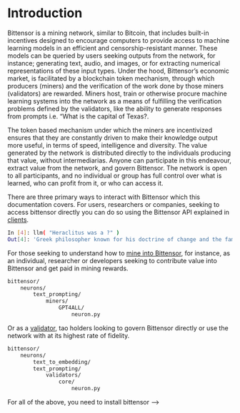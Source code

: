 # Introduction
Bittensor is a mining network, similar to Bitcoin, that includes built-in incentives designed to encourage computers to provide access to machine learning models in an efficient and censorship-resistant manner. These models can be queried by users seeking outputs from the network, for instance; generating text, audio, and images, or for extracting numerical representations of these input types. Under the hood, Bittensor’s economic market, is facilitated by a blockchain token mechanism, through which producers (miners) and the verification of the work done by those miners (validators) are rewarded. Miners host, train or otherwise procure machine learning systems into the network as a means of fulfilling the verification problems defined by the validators, like the ability to generate responses from prompts i.e. “What is the capital of Texas?.

The token based mechanism under which the miners are incentivized ensures that they are constantly driven to make their knowledge output more useful, in terms of speed, intelligence and diversity. The value generated by the network is distributed directly to the individuals producing that value, without intermediarias. Anyone can participate in this endeavour, extract value from the network, and govern Bittensor. The network is open to all participants, and no individual or group has full control over what is learned, who can profit from it, or who can access it.

There are three primary ways to interact with Bittensor which this documentation covers. For users, researchers or companies, seeking to access bittensor directly you can do so using the Bittensor API explained in [clients](#clients.md).
```bash
In [4]: llm( "Heraclitus was a ?" )
Out[4]: 'Greek philosopher known for his doctrine of change and the famous quote, "No man ever steps in the same river twice."'
```
For those seeking to understand how to [mine into Bittensor](#mining.md), for instance, as an individual, researcher or developers seeking to contribute value into Bittensor and get paid in mining rewards. 
```bash
bittensor/
    neurons/
        text_prompting/
            miners/
                GPT4ALL/
                    neuron.py
```
Or as a [validator](#validating.md), tao holders looking to govern Bittensor directly or use the network with at its highest rate of fidelity.
```bash
bittensor/
    neurons/
        text_to_embedding/
        text_prompting/
            validators/
                core/
                    neuron.py
```

For all of the above, you need to install bittensor --> 